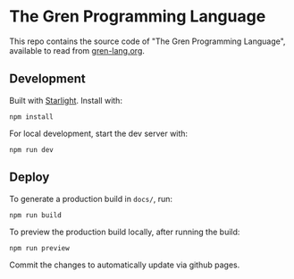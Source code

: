 # The Gren Programming Language

This repo contains the source code of "The Gren Programming Language", available to read from [gren-lang.org](https://gren-lang.org/book/).

## Development

Built with [Starlight](https://starlight.astro.build). Install with:

```
npm install
```

For local development, start the dev server with:

```
npm run dev
```

## Deploy

To generate a production build in `docs/`, run:

```
npm run build
```

To preview the production build locally, after running the build:

```
npm run preview
```

Commit the changes to automatically update via github pages.
